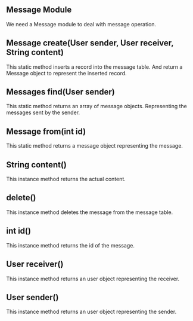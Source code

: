 Message Module
--------------
We need a Message module to deal with message operation.

Message create(User sender, User receiver, String content)
----------------------------------------------------------
This static method inserts a record into the message table. And return a
Message object to represent the inserted record.

Messages find(User sender)
--------------------------
This static method returns an array of message objects. Representing the
messages sent by the sender.

Message from(int id)
--------------------
This static method returns a message object representing the message.

String content()
----------------
This instance method returns the actual content.

delete()
--------
This instance method deletes the message from the message table.

int id()
--------
This instance method returns the id of the message.

User receiver()
---------------
This instance method returns an user object representing the receiver.

User sender()
-------------
This instance method returns an user object representing the sender.
